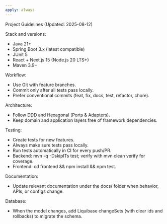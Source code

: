 ```yaml
---
apply: always
---
```


Project Guidelines (Updated: 2025-08-12)

Stack and versions:
- Java 21+
- Spring Boot 3.x (latest compatible)
- JUnit 5
- React + Next.js 15 (Node.js 20 LTS+)
- Maven 3.9+

Workflow:
- Use Git with feature branches.
- Commit only after all tests pass locally.
- Prefer conventional commits (feat, fix, docs, test, refactor, chore).

Architecture:
- Follow DDD and Hexagonal (Ports & Adapters).
- Keep domain and application layers free of framework dependencies.

Testing:
- Create tests for new features.
- Always make sure tests pass locally.
- Run tests automatically in CI for every push/PR.
- Backend: mvn -q -DskipITs test; verify with mvn clean verify for coverage.
- Frontend: cd frontend && npm install && npm test.

Documentation:
- Update relevant documentation under the docs/ folder when behavior, APIs, or configs change.

Database:
- When the model changes, add Liquibase changeSets (with clear ids and rollbacks) to migrate the schema.